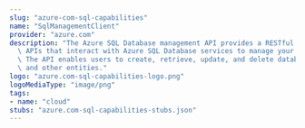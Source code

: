 ```yaml
---
slug: "azure-com-sql-capabilities"
name: "SqlManagementClient"
provider: "azure.com"
description: "The Azure SQL Database management API provides a RESTful set of web\
  \ APIs that interact with Azure SQL Database services to manage your databases.\
  \ The API enables users to create, retrieve, update, and delete databases, servers,\
  \ and other entities."
logo: "azure.com-sql-capabilities-logo.png"
logoMediaType: "image/png"
tags:
- name: "cloud"
stubs: "azure.com-sql-capabilities-stubs.json"
---
```

